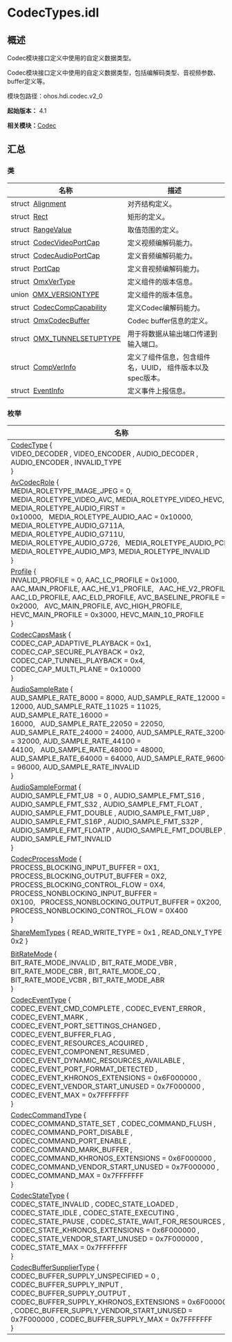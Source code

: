 # CodecTypes.idl


## 概述

Codec模块接口定义中使用的自定义数据类型。

Codec模块接口定义中使用的自定义数据类型，包括编解码类型、音视频参数、buffer定义等。

模块包路径：ohos.hdi.codec.v2_0

**起始版本：** 4.1

**相关模块：**[Codec](_codec_v20.md)


## 汇总


### 类

| 名称 | 描述 | 
| -------- | -------- |
| struct&nbsp;&nbsp;[Alignment](_alignment_v20.md) | 对齐结构定义。 | 
| struct&nbsp;&nbsp;[Rect](_rect_v20.md) | 矩形的定义。 | 
| struct&nbsp;&nbsp;[RangeValue](_range_value_v20.md) | 取值范围的定义。 | 
| struct&nbsp;&nbsp;[CodecVideoPortCap](_codec_video_port_cap_v20.md) | 定义视频编解码能力。 | 
| struct&nbsp;&nbsp;[CodecAudioPortCap](_codec_audio_port_cap_v20.md) | 定义音频编解码能力。 | 
| struct&nbsp;&nbsp;[PortCap](_port_cap_v20.md) | 定义音视频编解码能力。 | 
| struct&nbsp;&nbsp;[OmxVerType](_omx_ver_type_v20.md) | 定义组件的版本信息。 | 
| union&nbsp;&nbsp;[OMX_VERSIONTYPE](union_o_m_x___v_e_r_s_i_o_n_t_y_p_e_v20.md) | 定义组件的版本信息。 | 
| struct&nbsp;&nbsp;[CodecCompCapability](_codec_comp_capability_v20.md) | 定义Codec编解码能力。 | 
| struct&nbsp;&nbsp;[OmxCodecBuffer](_omx_codec_buffer_v20.md) | Codec buffer信息的定义。 | 
| struct&nbsp;&nbsp;[OMX_TUNNELSETUPTYPE](_o_m_x___t_u_n_n_e_l_s_e_t_u_p_t_y_p_e_v20.md) | 用于将数据从输出端口传递到输入端口。 | 
| struct&nbsp;&nbsp;[CompVerInfo](_comp_ver_info_v20.md) | 定义了组件信息，包含组件名，UUID， 组件版本以及spec版本。 | 
| struct&nbsp;&nbsp;[EventInfo](_event_info_v20.md) | 定义事件上报信息。 | 


### 枚举

| 名称 | 描述 | 
| -------- | -------- |
| [CodecType](_codec_v20.md#codectype) {<br/>VIDEO_DECODER , VIDEO_ENCODER , AUDIO_DECODER , AUDIO_ENCODER , INVALID_TYPE<br/>} | 枚举编解码的类型。 | 
| [AvCodecRole](_codec_v20.md#avcodecrole) {<br/>MEDIA_ROLETYPE_IMAGE_JPEG = 0, MEDIA_ROLETYPE_VIDEO_AVC, MEDIA_ROLETYPE_VIDEO_HEVC, MEDIA_ROLETYPE_AUDIO_FIRST = 0x10000,&nbsp;&nbsp;&nbsp;MEDIA_ROLETYPE_AUDIO_AAC = 0x10000, MEDIA_ROLETYPE_AUDIO_G711A, MEDIA_ROLETYPE_AUDIO_G711U, MEDIA_ROLETYPE_AUDIO_G726,&nbsp;&nbsp;&nbsp;MEDIA_ROLETYPE_AUDIO_PCM, MEDIA_ROLETYPE_AUDIO_MP3, MEDIA_ROLETYPE_INVALID<br/>} | 枚举音视频编解码组件类型。 | 
| [Profile](_codec_v20.md#profile) {<br/>INVALID_PROFILE = 0, AAC_LC_PROFILE = 0x1000, AAC_MAIN_PROFILE, AAC_HE_V1_PROFILE,&nbsp;&nbsp;&nbsp;AAC_HE_V2_PROFILE, AAC_LD_PROFILE, AAC_ELD_PROFILE, AVC_BASELINE_PROFILE = 0x2000,&nbsp;&nbsp;&nbsp;AVC_MAIN_PROFILE, AVC_HIGH_PROFILE, HEVC_MAIN_PROFILE = 0x3000, HEVC_MAIN_10_PROFILE<br/>} | 枚举Codec规格。 | 
| [CodecCapsMask](_codec_v20.md#codeccapsmask) {<br/>CODEC_CAP_ADAPTIVE_PLAYBACK = 0x1, CODEC_CAP_SECURE_PLAYBACK = 0x2, CODEC_CAP_TUNNEL_PLAYBACK = 0x4, CODEC_CAP_MULTI_PLANE = 0x10000<br/>} | 枚举播放能力。 | 
| [AudioSampleRate](_codec_v20.md#audiosamplerate) {<br/>AUD_SAMPLE_RATE_8000 = 8000, AUD_SAMPLE_RATE_12000 = 12000, AUD_SAMPLE_RATE_11025 = 11025, AUD_SAMPLE_RATE_16000 = 16000,&nbsp;&nbsp;&nbsp;AUD_SAMPLE_RATE_22050 = 22050, AUD_SAMPLE_RATE_24000 = 24000, AUD_SAMPLE_RATE_32000 = 32000, AUD_SAMPLE_RATE_44100 = 44100,&nbsp;&nbsp;&nbsp;AUD_SAMPLE_RATE_48000 = 48000, AUD_SAMPLE_RATE_64000 = 64000, AUD_SAMPLE_RATE_96000 = 96000, AUD_SAMPLE_RATE_INVALID<br/>} | 枚举音频采样率。 | 
| [AudioSampleFormat](_codec_v20.md#audiosampleformat) {<br/>AUDIO_SAMPLE_FMT_U8&nbsp;&nbsp;= 0 , AUDIO_SAMPLE_FMT_S16 , AUDIO_SAMPLE_FMT_S32 , AUDIO_SAMPLE_FMT_FLOAT , AUDIO_SAMPLE_FMT_DOUBLE , AUDIO_SAMPLE_FMT_U8P , AUDIO_SAMPLE_FMT_S16P , AUDIO_SAMPLE_FMT_S32P , AUDIO_SAMPLE_FMT_FLOATP , AUDIO_SAMPLE_FMT_DOUBLEP , AUDIO_SAMPLE_FMT_INVALID<br/>} | 枚举音频采样格式。 | 
| [CodecProcessMode](_codec_v20.md#codecprocessmode) {<br/>PROCESS_BLOCKING_INPUT_BUFFER = 0X1, PROCESS_BLOCKING_OUTPUT_BUFFER = 0X2, PROCESS_BLOCKING_CONTROL_FLOW = 0X4, PROCESS_NONBLOCKING_INPUT_BUFFER = 0X100,&nbsp;&nbsp;&nbsp;PROCESS_NONBLOCKING_OUTPUT_BUFFER = 0X200, PROCESS_NONBLOCKING_CONTROL_FLOW = 0X400<br/>} | 枚举编解码处理模式。 | 
| [ShareMemTypes](_codec_v20.md#sharememtypes) { READ_WRITE_TYPE = 0x1 , READ_ONLY_TYPE = 0x2 } | 枚举共享内存类型。 | 
| [BitRateMode](_codec_v20.md#bitratemode) {<br/>BIT_RATE_MODE_INVALID , BIT_RATE_MODE_VBR , BIT_RATE_MODE_CBR , BIT_RATE_MODE_CQ , BIT_RATE_MODE_VCBR , BIT_RATE_MODE_ABR<br/>} | 枚举比特率类型。 | 
| [CodecEventType](_codec_v20.md#codeceventtype) {<br/>CODEC_EVENT_CMD_COMPLETE , CODEC_EVENT_ERROR , CODEC_EVENT_MARK , CODEC_EVENT_PORT_SETTINGS_CHANGED , CODEC_EVENT_BUFFER_FLAG , CODEC_EVENT_RESOURCES_ACQUIRED , CODEC_EVENT_COMPONENT_RESUMED , CODEC_EVENT_DYNAMIC_RESOURCES_AVAILABLE , CODEC_EVENT_PORT_FORMAT_DETECTED , CODEC_EVENT_KHRONOS_EXTENSIONS = 0x6F000000 , CODEC_EVENT_VENDOR_START_UNUSED = 0x7F000000 , CODEC_EVENT_MAX = 0x7FFFFFFF<br/>} | 枚举组件状态。 | 
| [CodecCommandType](_codec_v20.md#codeccommandtype) {<br/>CODEC_COMMAND_STATE_SET , CODEC_COMMAND_FLUSH , CODEC_COMMAND_PORT_DISABLE , CODEC_COMMAND_PORT_ENABLE ,<br/>CODEC_COMMAND_MARK_BUFFER , CODEC_COMMAND_KHRONOS_EXTENSIONS = 0x6F000000 , CODEC_COMMAND_VENDOR_START_UNUSED = 0x7F000000 , CODEC_COMMAND_MAX = 0x7FFFFFFF<br/>} | 枚举ICodecComponent中SendCommand接口的cmd参数。 | 
| [CodecStateType](_codec_v20.md#codecstatetype) {<br/>CODEC_STATE_INVALID , CODEC_STATE_LOADED , CODEC_STATE_IDLE , CODEC_STATE_EXECUTING , CODEC_STATE_PAUSE , CODEC_STATE_WAIT_FOR_RESOURCES , CODEC_STATE_KHRONOS_EXTENSIONS = 0x6F000000 , CODEC_STATE_VENDOR_START_UNUSED = 0x7F000000 , CODEC_STATE_MAX = 0x7FFFFFFF<br/>} | 更改组件状态。 | 
| [CodecBufferSupplierType](_codec_v20.md#codecbuffersuppliertype) {<br/>CODEC_BUFFER_SUPPLY_UNSPECIFIED = 0 , CODEC_BUFFER_SUPPLY_INPUT , CODEC_BUFFER_SUPPLY_OUTPUT , CODEC_BUFFER_SUPPLY_KHRONOS_EXTENSIONS = 0x6F000000 , CODEC_BUFFER_SUPPLY_VENDOR_START_UNUSED = 0x7F000000 , CODEC_BUFFER_SUPPLY_MAX = 0x7FFFFFFF<br/>} | 表示端口供应商在两个端口之间建立隧道时的首选项。 | 
